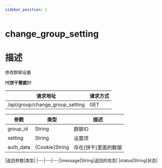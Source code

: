 ```yaml
---
sidebar_position: 2
---
```

# change_group_setting
# 描述
修改群聊设置

**!!\[饼干需要\]!!**

| 请求地址 | 请求方式 |
| --- | --- |
| /api/group/change_group_setting | GET |


|参数|类型|描述|
|---|---|---|
|group_id|String|群聊ID|
|setting|String|设置项|
|auth_data|\[Cookie\]String|存在\[饼干\]里面的数据|

|返回参数|类型|
|---|---|---||message|String|返回的信息|
|status|String|状态|
